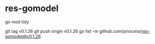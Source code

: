 # res-gomodel

go mod tidy

git tag v0.1.26
git push origin v0.1.26
go list -m github.com/pnocera/res-gomodel@v0.1.26
